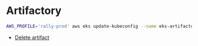 # Artifactory

```bash
AWS_PROFILE='rally-prod' aws eks update-kubeconfig --name eks-artifactory-prod-1 --role-arn arn:aws:iam::738699725475:role/k8s-ops-access --region=us-east-1
```

* [Delete artifact](https://wiki.audaxhealth.com/x/ppLOAg)
<!--stackedit_data:
eyJoaXN0b3J5IjpbLTYxMzMxNzM0MCwxNjY0MDI3MzQzXX0=
-->